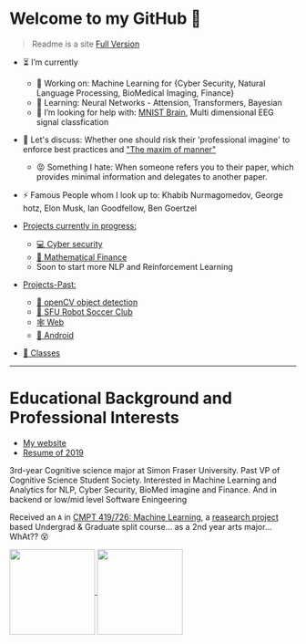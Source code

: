 <!--
Here are some ideas to get you started:
- 🔭 I’m currently working on ...
- 🌱 I’m currently learning ...
- 👯 I’m looking to collaborate on ...
- 🤔 I’m looking for help with ...
- 💬 Ask me about ...
- 📫 How to reach me: ...
- 😄 Pronouns: ...
- ⚡ Fun fact: ...
-->

# Welcome to my GitHub 👋

> Readme is a site [Full Version](https://alik604.github.io/alik604/README_FULL)

-  ⏳ I’m currently
    - 🔭 Working on: Machine Learning for {Cyber Security, Natural Language Processing, BioMedical Imaging, Finance} 
    - 🌱 Learning: Neural Networks - Attension, Transformers, Bayesian 
    - 🤔 I’m looking for help with: [MNIST Brain](https://github.com/alik604/MNIST_Brain), Multi dimensional EEG signal classfication
- 💬 Let's discuss: Whether one should risk their 'professional imagine' to enforce best practices and ["The maxim of manner"](https://www.sas.upenn.edu/~haroldfs/dravling/grice.html)
    - 😡 Something I hate: When someone refers you to their paper, which provides minimal information and delegates to another paper.
- ⚡ Famous People whom I look up to: Khabib Nurmagomedov, George hotz, Elon Musk, Ian Goodfellow, Ben Goertzel

- [Projects currently in progress:](https://github.com/alik604/alik604/blob/master/README_FULL.md#personal-projects---currently)
  * [💻 Cyber security](https://github.com/alik604/alik604/blob/master/README_FULL.md#cybersecurity) 
  * [💸 Mathematical Finance](https://github.com/alik604/mathematical-finance)
  * Soon to start more NLP and Reinforcement Learning 
- [Projects-Past:](https://github.com/alik604/alik604/blob/master/README_FULL.md#projects-past)
  * [👀 openCV object detection](https://github.com/alik604/alik604/blob/master/README_FULL.md#opencv-object-detection)
  * [🤖 SFU Robot Soccer Club](https://github.com/alik604/alik604/blob/master/README_FULL.md#sfu-robotics-club)
  * [🕸 Web ](https://github.com/alik604/alik604/blob/master/README_FULL.md#web)
  * [📱 Android](https://github.com/alik604/alik604/blob/master/README_FULL.md#android)
 - [🏫 Classes](https://github.com/alik604/alik604/blob/master/README_FULL.md#classes)
-----------------------------------

# Educational Background and Professional Interests
* [My website](https://alik604.github.io)
* [Resume of 2019](https://drive.google.com/file/d/1D8D1N0wuCMJyQsq5Z7_SVLk7exKTyh4H/view?usp=sharing)

3rd-year Cognitive science major at Simon Fraser University. Past VP of Cognitive Science Student Society. Interested in Machine Learning and Analytics for NLP, Cyber Security, BioMed imagine and Finance. And in backend or low/mid level Software Eningeering

Received an `A` in [CMPT 419/726: Machine Learning](https://coursys.sfu.ca/2020sp-cmpt-726-x1/pages/), a [reasearch project](https://github.com/alik604/CMPT-419/blob/master/ML_final_project%20poster.pdf) based Undergrad & Graduate split course... as a 2nd year arts major... WhAt?? 😵  


<a href="https://alik604.github.io/alik604/README_FULL">
  <img align="center" src="https://github-readme-stats.vercel.app/api?username=alik604&hide=issues&show_icons=true" height = 150 width:50%  />
</a>


<a href="https://alik604.github.io/alik604/README_FULL">
  <img align="center" src="https://github-readme-stats.vercel.app/api/top-langs/?username=alik604&hide=HTML,Jupyter%20Notebook&layout=compact" height = 150 width:50%  />
</a>
<!--
-->
